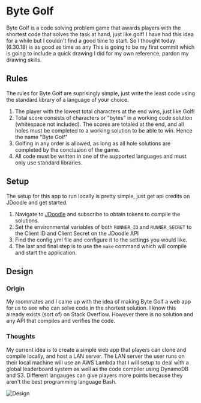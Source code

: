 # Byte Golf

Byte Golf is a code solving problem game that awards players with the shortest code that solves the task at hand, just like golf! I have had this idea for a while but I couldn't find a good time to start. So I thought today (6.30.18) is as good as time as any  This is going to be my first commit which is going to include a quick drawing I did for my own reference, pardon my drawing skills.

## Rules

The rules for Byte Golf are suprisingly simple, just write the least code using the standard library of a language of your choice.

1. The player with the lowest total characters at the end wins, just like Golf!
1. Total score consists of characters or "bytes" in a working code solution (whitespace not included). The scores are totaled at the end, and all holes must be completed to a working solution to be able to win. Hence the name "Byte Golf"
1. Golfing in any order is allowed, as long as all hole solutions are completed by the conclusion of the game.
1. All code must be written in one of the supported languages and must only use standard libraries.

## Setup

The setup for this app to run locally is pretty simple, just get api credits on JDoodle and get started.

1. Navigate to [JDoodle](https://www.jdoodle.com/compiler-api) and subscribe to obtain tokens to compile the solutions.
1. Set the environmental variables of both `RUNNER_ID` and `RUNNER_SECRET` to the Client ID and Client Secret on the JDoodle API
1. Find the config.yml file and configure it to the settings you would like.
1. The last and final step is to use the `make` command which will compile and start the application.

## Design

### Origin

My roommates and I came up with the idea of making Byte Golf a web app for us to see who can solve code in the shortest solution. I know this already exists (sort of) on Stack Overflow. However there is no solution and any API that compiles and verifies the code.

### Thoughts

My current idea is to create a simple web app that players can clone and compile locally, and host a LAN server. The LAN server the user runs on their local machine will use an AWS Lambda that I will setup to deal with a global leaderboard system as well as the code compiler using DynamoDB and S3. Different langauges can give players more points because they aren't the best programming language Bash.

![Design](https://i.imgur.com/SVmaRN6.jpg "Design")
